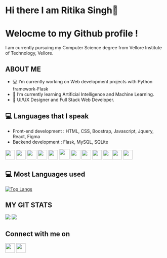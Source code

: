 # Hi there I am Ritika Singh👋
# Welocme to my Github profile !
 I am currently pursuing my Computer Science degree from Vellore Institute of Technology, Vellore.

## ABOUT ME
- :computer:  I’m currently working on Web development projects with Python framework-Flask
- :robot: I’m currently learning Artificial Intelligence and Machine Learning.
- 👯 UI/UX Designer and Full Stack Web Developer.

## :computer: Languages that I speak
* Front-end development :  HTML, CSS, Boostrap, Javascript, Jquery, React, Figma
* Backend development : Flask, MySQL, SQLite


 <img src = 'https://image.flaticon.com/icons/svg/1822/1822899.svg' height='30'/> <img src = 'https://banner2.cleanpng.com/20180604/pol/kisspng-react-javascript-angularjs-ionic-atom-5b154be6709500.6532453515281223424611.jpg' height='30'/> <img src = 'https://image.flaticon.com/icons/svg/919/919827.svg' width='30'/> <img src = 'https://github.com/MarikIshtar007/MarikIshtar007/blob/master/images/css.svg' width='30'/> <img src = 'https://github.com/MarikIshtar007/MarikIshtar007/blob/master/images/js.svg' width='30'/> <img src = 'https://github.com/MarikIshtar007/MarikIshtar007/blob/master/images/bootstrap.svg' width='33'/>  <img src = 'https://github.com/MarikIshtar007/MarikIshtar007/blob/master/images/flask.png' width='30'/>  <img src = 'https://github.com/MarikIshtar007/MarikIshtar007/blob/master/images/c-original.svg' width='30'/> <img src = 'https://github.com/MarikIshtar007/MarikIshtar007/blob/master/images/cpp.svg' width='30'/> <img src = 'https://upload.wikimedia.org/wikipedia/commons/thumb/9/98/Solidity_logo.svg/1200px-Solidity_logo.svg.png' width='30'/><img src = 'https://external-content.duckduckgo.com/iu/?u=https%3A%2F%2Ftse3.mm.bing.net%2Fth%3Fid%3DOIP.RQ8rlvfppN1r1CA-mufW0QHaHa%26pid%3DApi&f=1' width='30'/> <img src = 'https://github.com/MarikIshtar007/MarikIshtar007/blob/master/images/sql.svg' width='30'/>

## :computer: Most Languages used
[![Top Langs](https://github-readme-stats.vercel.app/api/top-langs/?username=ritikaxx&layout=compact)](https://github.com/ritikaxx/github-readme-stats)

## MY GIT STATS
<img src="https://github-readme-stats.vercel.app/api?username=ritikaxx&&show_icons=true&count_private=true&theme=radical"/>

<img src="https://github-readme-streak-stats.herokuapp.com/?user=ritikaxx&theme=radical"/>

## Connect with me on
<img src="https://i.pinimg.com/736x/c8/95/2d/c8952d6e421a83d298a219edee783167.jpg" href="https://www.instagram.com/ritikaxx/" width='30' height='30'>  <img src="https://upload.wikimedia.org/wikipedia/commons/thumb/e/e9/Linkedin_icon.svg/1024px-Linkedin_icon.svg.png" href="https://www.linkedin.com/in/ritika-singh-3131a01b4/" width='30' height='30' >
